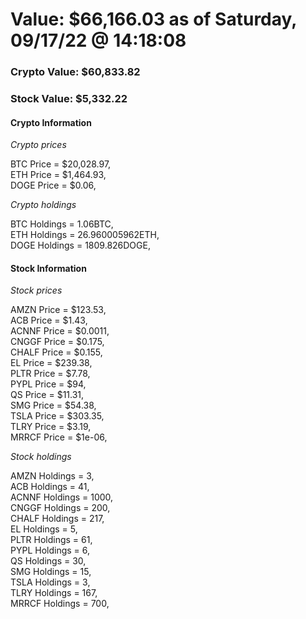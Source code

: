 # Value: $66,166.03 as of Saturday, 09/17/22 @ 14:18:08 

### Crypto Value: $60,833.82

### Stock Value: $5,332.22

#### Crypto Information 
*Crypto prices* 

BTC Price = $20,028.97,  
ETH Price = $1,464.93,  
DOGE Price = $0.06,  


*Crypto holdings* 

BTC Holdings = 1.06BTC,  
ETH Holdings = 26.960005962ETH,  
DOGE Holdings = 1809.826DOGE,  


#### Stock Information 

*Stock prices* 

AMZN Price = $123.53,  
ACB Price = $1.43,  
ACNNF Price = $0.0011,  
CNGGF Price = $0.175,  
CHALF Price = $0.155,  
EL Price = $239.38,  
PLTR Price = $7.78,  
PYPL Price = $94,  
QS Price = $11.31,  
SMG Price = $54.38,  
TSLA Price = $303.35,  
TLRY Price = $3.19,  
MRRCF Price = $1e-06,  


*Stock holdings* 

AMZN Holdings = 3,  
ACB Holdings = 41,  
ACNNF Holdings = 1000,  
CNGGF Holdings = 200,  
CHALF Holdings = 217,  
EL Holdings = 5,  
PLTR Holdings = 61,  
PYPL Holdings = 6,  
QS Holdings = 30,  
SMG Holdings = 15,  
TSLA Holdings = 3,  
TLRY Holdings = 167,  
MRRCF Holdings = 700,  


